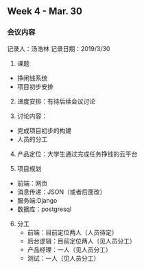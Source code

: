 
## Week 4 - Mar. 30

### 会议内容
记录人：汤浩林
记录日期：2019/3/30

1. 课题
 - 挣闲钱系统
 - 项目初步安排

2. 进度安排：有待后续会议讨论

3. 讨论内容：
 - 完成项目初步的构建
 - 人员的分工

4. 产品定位：大学生通过完成任务挣钱的云平台

5. 项目规划

 - 前端：网页
 - 消息传递：JSON（或者后面改）
 - 服务端:Django
 - 数据库：postgresql

 6. 分工 
	- 前端：目前定位两人（人员待定）
	- 后台逻辑：目前定位两人（见人员分工）
	- 产品经理：一人（见人员分工）
	- 测试：一人（见人员分工）

